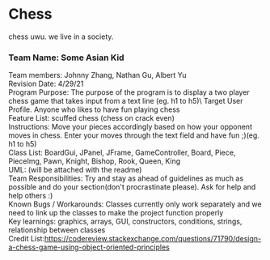 # Chess
chess uwu.
we live in a society.

### Team Name: Some Asian Kid
Team members: Johnny Zhang, Nathan Gu, Albert Yu\
Revision Date: 4/29/21\
Program Purpose: The purpose of the program is to display a two player chess game that takes input from a text line (eg. h1 to h5)\ 
Target User Profile. Anyone who likes to have fun playing chess\
Feature List: scuffed chess (chess on crack even)\
Instructions: Move your pieces accordingly based on how your opponent moves in chess. Enter your moves through the text field and have fun ;)(eg. h1 to h5)\
Class List: BoardGui, JPanel, JFrame, GameController, Board, Piece, PieceImg, Pawn, Knight, Bishop, Rook, Queen, King\
UML: (will be attached with the readme)\
Team Responsibilities: Try and stay as ahead of guidelines as much as possible and do your section(don't procrastinate please). Ask for help and help others :) \
Known Bugs / Workarounds: Classes currently only work separately and we need to link up the classes to make the project function properly\
Key learnings: graphics, arrays, GUI, constructors, conditions, strings, relationship between classes\
Credit List:https://codereview.stackexchange.com/questions/71790/design-a-chess-game-using-object-oriented-principles 
